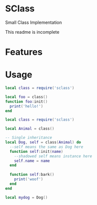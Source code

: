 # SClass
Small Class Implementation

This readme is incomplete

# Features
# Usage

```lua
local class = require('sclass')

local foo = class()
function foo:init()
  print('hello!')
end

```
```lua
local class = require('sclass')

local Animal = class()

-- Single inheritance
local Dog, self = class(Animal) do
  --self means the same as Dog here
  function self:init(name)
    --shadowed self means instance here
    self.name = name
  end
  
  function self:bark()
    print('woof')
  end
end

local mydog = Dog()
```
